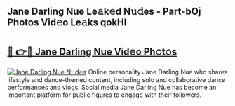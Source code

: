 ## Jane Darling Nue Le𝚊k𝚎d N𝚞𝚍es - Part-bOj Photos Vid𝚎o Le𝚊ks qokHl

# <h2><a href="http://fb2mqg.evod.top/?m=Jane+Darling+Nue">🔗 👉🔴 Jane Darling Nue Vid𝚎o Ph𝚘t𝚘s</a></h2>

[![Jane Darling Nue N𝚞d𝚎s](https://i.imgur.com/8V9OHl7.gif)](http://fb2mqg.evod.top/?m=Jane+Darling+Nue)
Online personality Jane Darling Nue who shares lifestyle and dance-themed content, including solo and collaborative dance performances and vlogs. Social media Jane Darling Nue has become an important platform for public figures to engage with their followers. 
